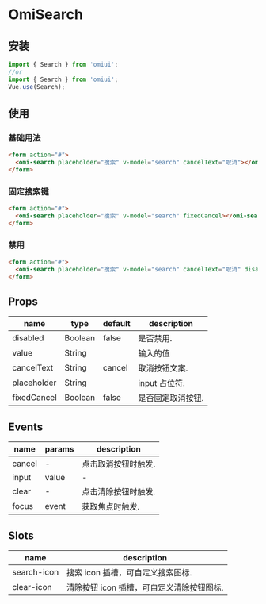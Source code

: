 # OmiSearch

## 安装

```js
import { Search } from 'omiui';
//or
import { Search } from 'omiui';
Vue.use(Search);
```

## 使用

### 基础用法

```html
<form action="#">
  <omi-search placeholder="搜索" v-model="search" cancelText="取消"></omi-search>
</form>
```

### 固定搜索键

```html
<form action="#">
  <omi-search placeholder="搜索" v-model="search" fixedCancel></omi-search>
</form>
```

### 禁用

```html
<form action="#">
  <omi-search placeholder="搜索" v-model="search" cancelText="取消" disabled></omi-search>
</form>
```

## Props

| name        | type    | default | description       |
| ----------- | ------- | ------- | ----------------- |
| disabled    | Boolean | false   | 是否禁用.         |
| value       | String  |         | 输入的值          |
| cancelText  | String  | cancel  | 取消按钮文案.     |
| placeholder | String  |         | input 占位符.     |
| fixedCancel | Boolean | false   | 是否固定取消按钮. |

## Events

| name   | params | description         |
| ------ | ------ | ------------------- |
| cancel | -      | 点击取消按钮时触发. |
| input  | value  | -                   |
| clear  | -      | 点击清除按钮时触发. |
| focus  | event  | 获取焦点时触发.     |

## Slots

| name        | description                               |
| ----------- | ----------------------------------------- |
| search-icon | 搜索 icon 插槽，可自定义搜索图标.         |
| clear-icon  | 清除按钮 icon 插槽，可自定义清除按钮图标. |
